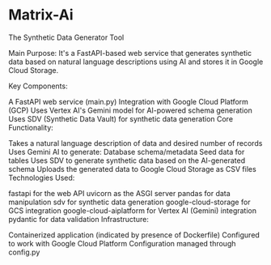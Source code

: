 # Matrix-Ai
The Synthetic Data Generator Tool

Main Purpose: It's a FastAPI-based web service that generates synthetic data based on natural language descriptions using AI and stores it in Google Cloud Storage.

Key Components:

A FastAPI web service (main.py)
Integration with Google Cloud Platform (GCP)
Uses Vertex AI's Gemini model for AI-powered schema generation
Uses SDV (Synthetic Data Vault) for synthetic data generation
Core Functionality:

Takes a natural language description of data and desired number of records
Uses Gemini AI to generate:
Database schema/metadata
Seed data for tables
Uses SDV to generate synthetic data based on the AI-generated schema
Uploads the generated data to Google Cloud Storage as CSV files
Technologies Used:

fastapi for the web API
uvicorn as the ASGI server
pandas for data manipulation
sdv for synthetic data generation
google-cloud-storage for GCS integration
google-cloud-aiplatform for Vertex AI (Gemini) integration
pydantic for data validation
Infrastructure:

Containerized application (indicated by presence of Dockerfile)
Configured to work with Google Cloud Platform
Configuration managed through config.py
